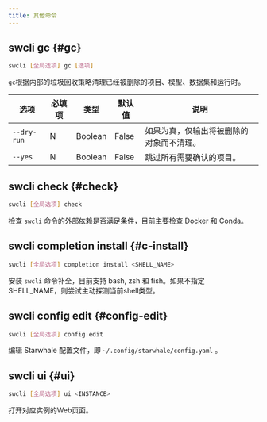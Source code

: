 ```yaml
---
title: 其他命令
---
```


## swcli gc {#gc}

```bash
swcli [全局选项] gc [选项]
```

`gc`根据内部的垃圾回收策略清理已经被删除的项目、模型、数据集和运行时。

| 选项 | 必填项 | 类型 | 默认值 | 说明 |
| --- | --- | --- | --- | --- |
| `--dry-run` | N | Boolean | False | 如果为真，仅输出将被删除的对象而不清理。 |
| `--yes` | N | Boolean | False | 跳过所有需要确认的项目。 |

## swcli check {#check}

```bash
swcli [全局选项] check
```

检查 `swcli` 命令的外部依赖是否满足条件，目前主要检查 Docker 和 Conda。

## swcli completion install {#c-install}

```bash
swcli [全局选项] completion install <SHELL_NAME>
```

安装 `swcli` 命令补全，目前支持 bash, zsh 和 fish。如果不指定 SHELL_NAME，则尝试主动探测当前shell类型。

## swcli config edit {#config-edit}

```bash
swcli [全局选项] config edit
```

编辑 Starwhale 配置文件，即 `~/.config/starwhale/config.yaml` 。

## swcli ui {#ui}

```bash
swcli [全局选项] ui <INSTANCE>
```

打开对应实例的Web页面。

